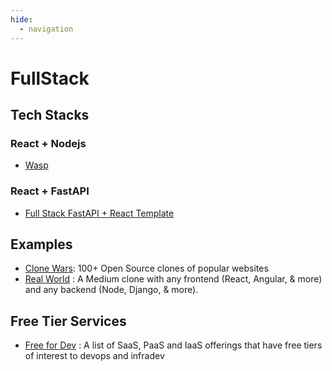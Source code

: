 ```yaml
---
hide:
  - navigation
---
```

# FullStack
## Tech Stacks
### React + Nodejs
- [Wasp](https://github.com/wasp-lang/wasp)

### React + FastAPI
- [Full Stack FastAPI + React Template](https://github.com/fastapi/full-stack-fastapi-template)

## Examples
- [Clone Wars](https://github.com/GorvGoyl/Clone-Wars): 100+ Open Source clones of popular websites
- [Real World](https://github.com/gothinkster/realworld) : A Medium clone with any frontend (React, Angular, & more) and any backend (Node, Django, & more).


## Free Tier Services
- [Free for Dev](https://github.com/ripienaar/free-for-dev) : A list of SaaS, PaaS and IaaS offerings that have free tiers of interest to devops and infradev 
